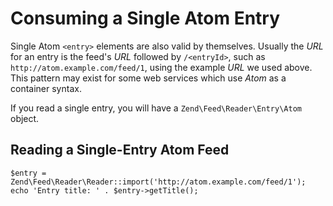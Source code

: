# Consuming a Single Atom Entry

Single Atom `<entry>` elements are also valid by themselves. Usually the *URL* for an entry is the
feed's *URL* followed by `/<entryId>`, such as `http://atom.example.com/feed/1`, using the example
*URL* we used above. This pattern may exist for some web services which use *Atom* as a container
syntax.

If you read a single entry, you will have a `Zend\Feed\Reader\Entry\Atom` object.

## Reading a Single-Entry Atom Feed

``` sourceCode
$entry = Zend\Feed\Reader\Reader::import('http://atom.example.com/feed/1');
echo 'Entry title: ' . $entry->getTitle();
```
